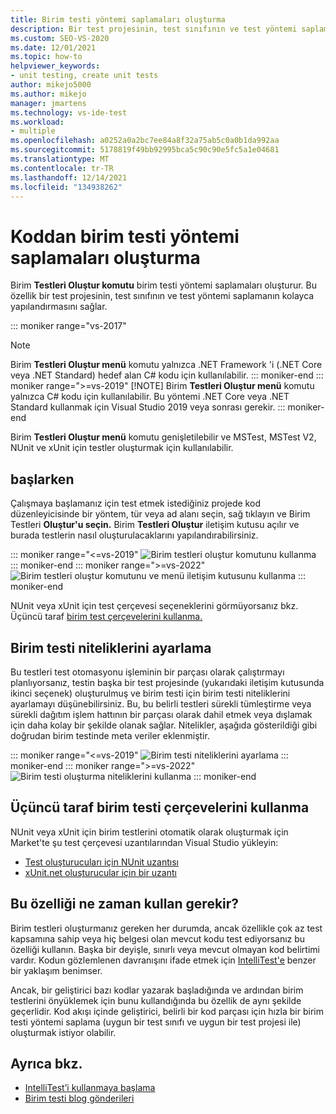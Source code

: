 ```yaml
---
title: Birim testi yöntemi saplamaları oluşturma
description: Bir test projesinin, test sınıfının ve test yöntemi saplamanın kolayca yapılandırmasını sağlayan Birim Testleri Oluştur komutunu kullanmayı öğrenin.
ms.custom: SEO-VS-2020
ms.date: 12/01/2021
ms.topic: how-to
helpviewer_keywords:
- unit testing, create unit tests
author: mikejo5000
ms.author: mikejo
manager: jmartens
ms.technology: vs-ide-test
ms.workload:
- multiple
ms.openlocfilehash: a0252a0a2bc7ee84a8f32a75ab5c0a0b1da992aa
ms.sourcegitcommit: 5178819f49bb92995bca5c90c90e5fc5a1e04681
ms.translationtype: MT
ms.contentlocale: tr-TR
ms.lasthandoff: 12/14/2021
ms.locfileid: "134938262"
---
```

# <a name="create-unit-test-method-stubs-from-code"></a>Koddan birim testi yöntemi saplamaları oluşturma

Birim **Testleri Oluştur komutu** birim testi yöntemi saplamaları oluşturur. Bu özellik bir test projesinin, test sınıfının ve test yöntemi saplamanın kolayca yapılandırmasını sağlar.

::: moniker range="vs-2017"
> [!NOTE]
> Birim **Testleri Oluştur menü** komutu yalnızca .NET Framework 'i (.NET Core veya .NET Standard) hedef alan C# kodu için kullanılabilir.
::: moniker-end
::: moniker range=">=vs-2019"
> [!NOTE]
> Birim **Testleri Oluştur menü** komutu yalnızca C# kodu için kullanılabilir. Bu yöntemi .NET Core veya .NET Standard kullanmak için Visual Studio 2019 veya sonrası gerekir.
::: moniker-end

Birim **Testleri Oluştur menü** komutu genişletilebilir ve MSTest, MSTest V2, NUnit ve xUnit için testler oluşturmak için kullanılabilir.

## <a name="get-started"></a>başlarken

Çalışmaya başlamanız için test etmek istediğiniz projede kod düzenleyicisinde bir yöntem, tür veya ad alanı seçin, sağ tıklayın ve Birim Testleri **Oluştur'u seçin.** Birim **Testleri Oluştur** iletişim kutusu açılır ve burada testlerin nasıl oluşturulacaklarını yapılandırabilirsiniz.

::: moniker range="<=vs-2019"
![Birim testleri oluştur komutunu kullanma](media/createunittestcommand.png)
::: moniker-end
::: moniker range=">=vs-2022"
![Birim testleri oluştur komutunu ve menü iletişim kutusunu kullanma](media/vs-2022/create-unit-test-command-menu-dialog.png)
::: moniker-end

NUnit veya xUnit için test çerçevesi seçeneklerini görmüyorsanız bkz. Üçüncü taraf [birim test çerçevelerini kullanma.](#use-third-party-unit-test-frameworks)

## <a name="set-unit-test-traits"></a>Birim testi niteliklerini ayarlama

Bu testleri test otomasyonu işleminin bir parçası olarak çalıştırmayı planlıyorsanız, testin başka bir test projesinde (yukarıdaki iletişim kutusunda ikinci seçenek) oluşturulmuş ve birim testi için birim testi niteliklerini ayarlamayı düşünebilirsiniz. Bu, bu belirli testleri sürekli tümleştirme veya sürekli dağıtım işlem hattının bir parçası olarak dahil etmek veya dışlamak için daha kolay bir şekilde olanak sağlar. Nitelikler, aşağıda gösterildiği gibi doğrudan birim testinde meta veriler eklenmiştir.

::: moniker range="<=vs-2019"
![Birim testi niteliklerini ayarlama](media/createunittest.png)
::: moniker-end
::: moniker range=">=vs-2022"
![Birim testi oluşturma niteliklerini kullanma](media/vs-2022/create-unit-test-traits.png)
::: moniker-end

## <a name="use-third-party-unit-test-frameworks"></a>Üçüncü taraf birim testi çerçevelerini kullanma

NUnit veya xUnit için birim testlerini otomatik olarak oluşturmak için Market'te şu test çerçevesi uzantılarından Visual Studio yükleyin:

* [Test oluşturucuları için NUnit uzantısı](https://marketplace.visualstudio.com/items?itemName=NUnitDevelopers.TestGeneratorNUnitextension-18371)
* [xUnit.net oluşturucular için bir uzantı](https://marketplace.visualstudio.com/items?itemName=YowkoTsai.xUnitnetTestGenerator)

## <a name="when-should-i-use-this-feature"></a>Bu özelliği ne zaman kullan gerekir?

Birim testleri oluşturmanız gereken her durumda, ancak özellikle çok az test kapsamına sahip veya hiç belgesi olan mevcut kodu test ediyorsanız bu özelliği kullanın. Başka bir deyişle, sınırlı veya mevcut olmayan kod belirtimi vardır. Kodun gözlemlenen davranışını ifade etmek için [IntelliTest'e](generate-unit-tests-for-your-code-with-intellitest.md) benzer bir yaklaşım benimser.

Ancak, bir geliştirici bazı kodlar yazarak başladığında ve ardından birim testlerini önyüklemek için bunu kullandığında bu özellik de aynı şekilde geçerlidir. Kod akışı içinde geliştirici, belirli bir kod parçası için hızla bir birim testi yöntemi saplama (uygun bir test sınıfı ve uygun bir test projesi ile) oluşturmak istiyor olabilir.

## <a name="see-also"></a>Ayrıca bkz.

- [IntelliTest’i kullanmaya başlama](generate-unit-tests-for-your-code-with-intellitest.md)
- [Birim testi blog gönderileri](https://devblogs.microsoft.com/search?query=unit+testing)
